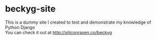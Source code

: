 # beckyg-site
This is a dummy site I created to test and demonstrate my knowledge of Python Django  
You can check it out at http://siliconraven.co/beckyg